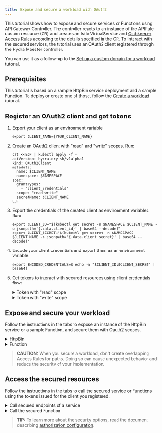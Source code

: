 ```yaml
---
title: Expose and secure a workload with OAuth2
---
```


This tutorial shows how to expose and secure services or Functions using API Gateway Controller. The controller reacts to an instance of the APIRule custom resource (CR) and creates an Istio VirtualService and [Oathkeeper Access Rules](https://www.ory.sh/docs/oathkeeper/api-access-rules) according to the details specified in the CR. To interact with the secured services, the tutorial uses an OAuth2 client registered through the Hydra Maester controller.

You can use it as a follow-up to the [Set up a custom domain for a workload](./apix-02-setup-custom-domain-for-workload.md) tutorial.

## Prerequisites

This tutorial is based on a sample HttpBin service deployment and a sample Function. To deploy or create one of those, follow the [Create a workload](./apix-01-create-workload.md) tutorial.

## Register an OAuth2 client and get tokens

1. Export your client as an environment variable:

   ```shell
   export CLIENT_NAME={YOUR_CLIENT_NAME}
   ```

2. Create an OAuth2 client with "read" and "write" scopes. Run:

   ```shell
   cat <<EOF | kubectl apply -f -
   apiVersion: hydra.ory.sh/v1alpha1
   kind: OAuth2Client
   metadata:
     name: $CLIENT_NAME
     namespace: $NAMESPACE
   spec:
     grantTypes:
       - "client_credentials"
     scope: "read write"
     secretName: $CLIENT_NAME
   EOF
   ```

3. Export the credentials of the created client as environment variables. Run:

   ```shell
   export CLIENT_ID="$(kubectl get secret -n $NAMESPACE $CLIENT_NAME -o jsonpath='{.data.client_id}' | base64 --decode)"
   export CLIENT_SECRET="$(kubectl get secret -n $NAMESPACE $CLIENT_NAME -o jsonpath='{.data.client_secret}' | base64 --decode)"
   ```

4. Encode your client credentials and export them as an environment variable:

   ```shell
   export ENCODED_CREDENTIALS=$(echo -n "$CLIENT_ID:$CLIENT_SECRET" | base64)
   ```

5. Get tokens to interact with secured resources using client credentials flow:

   <div tabs>
     <details>
     <summary>
     Token with "read" scope
     </summary>

     1. Export the following value as an environment variable:

        ```shell
        export KYMA_DOMAIN={KYMA_DOMAIN_NAME}
        ```  

     2. Get the token:

         ```shell
         curl -ik -X POST "https://oauth2.$KYMA_DOMAIN/oauth2/token" -H "Authorization: Basic $ENCODED_CREDENTIALS" -F "grant_type=client_credentials" -F "scope=read"
         ```

     3. Export the issued token as an environment variable:

         ```shell
         export ACCESS_TOKEN_READ={ISSUED_READ_TOKEN}
         ```

     </details>
     <details>
     <summary>
     Token with "write" scope
     </summary>

     1. Export the following value as an environment variable:

        ```shell
        export KYMA_DOMAIN={KYMA_DOMAIN_NAME}
        ```  

     2. Get the token:

         ```shell
         curl -ik -X POST "https://oauth2.$KYMA_DOMAIN/oauth2/token" -H "Authorization: Basic $ENCODED_CREDENTIALS" -F "grant_type=client_credentials" -F "scope=write"
         ```

     3. Export the issued token as an environment variable:

         ```shell
         export ACCESS_TOKEN_WRITE={ISSUED_WRITE_TOKEN}
         ```

      </details>
   </div>

## Expose and secure your workload

Follow the instructions in the tabs to expose an instance of the HttpBin service or a sample Function, and secure them with Oauth2 scopes.

<div tabs>

  <details>
  <summary>
  HttpBin
  </summary>

1. Export the following value as an environment variable:

   ```bash
   export DOMAIN_TO_EXPOSE_WORKLOADS={DOMAIN_NAME}
   export GATEWAY=$NAMESPACE/httpbin-gateway
   ```
   >**NOTE:** `DOMAIN_NAME` is the domain you own, for example, api.mydomain.com. If you don't want to use your custom domain, replace `DOMAIN_NAME` with a Kyma domain and `$NAMESPACE/httpbin-gateway` with Kyma's default Gateway `kyma-system/kyma-gateway`

2. Expose the service and secure it by creating an APIRule CR in your Namespace. Run:

   ```shell
   cat <<EOF | kubectl apply -f -
   apiVersion: gateway.kyma-project.io/v1beta1
   kind: APIRule
   metadata:
     name: httpbin
     namespace: $NAMESPACE
   spec:
     gateway: $GATEWAY
     host: httpbin.$DOMAIN_TO_EXPOSE_WORKLOADS
     service:
       name: httpbin
       port: 8000
     rules:
       - path: /.*
         methods: ["GET"]
         accessStrategies:
           - handler: oauth2_introspection
             config:
               required_scope: ["read"]
       - path: /post
         methods: ["POST"]
         accessStrategies:
           - handler: oauth2_introspection
             config:
               required_scope: ["write"]
   EOF
   ```

   >**NOTE:** If you are running Kyma on k3d, add `httpbin.kyma.local` to the entry with k3d IP in your system's `/etc/hosts` file.

   The exposed service requires tokens with "read" scope for `GET` requests in the entire service, and tokens with "write" scope for `POST` requests to the `/post` endpoint of the service.

  </details>

  <details>
  <summary>
  Function
  </summary>

1. Export the following value as an environment variable:

   ```bash
   export DOMAIN_TO_EXPOSE_WORKLOADS={DOMAIN_NAME}
   export GATEWAY=$NAMESPACE/httpbin-gateway 
   ```
   >**NOTE:** `DOMAIN_NAME` is the domain you own, for example, api.mydomain.com. If you don't want to use your custom domain, replace `DOMAIN_NAME` with a Kyma domain and `$NAMESPACE/httpbin-gateway` with Kyma's default Gateway `kyma-system/kyma-gateway`

2. Expose the Function and secure it by creating an APIRule CR in your Namespace. Run:

   ```shell
   cat <<EOF | kubectl apply -f -
   apiVersion: gateway.kyma-project.io/v1beta1
   kind: APIRule
   metadata:
     name: function
     namespace: $NAMESPACE
   spec:
     gateway: $GATEWAY
     host: function-example.$DOMAIN_TO_EXPOSE_WORKLOADS
     service:
       name: function
       port: 80
     rules:
       - path: /function
         methods: ["GET"]
         accessStrategies:
           - handler: oauth2_introspection
             config:
               required_scope: ["read"]
   EOF
   ```

   >**NOTE:** If you are running Kyma on k3d, add `httpbin.kyma.local` to the entry with k3d IP in your system's `/etc/hosts` file.

   The exposed Function requires all `GET` requests to have a valid token with the "read" scope.

  </details>
</div>

>**CAUTION:** When you secure a workload, don't create overlapping Access Rules for paths. Doing so can cause unexpected behavior and reduce the security of your implementation.

## Access the secured resources

Follow the instructions in the tabs to call the secured service or Functions using the tokens issued for the client you registered.

<div tabs>

  <details>
  <summary>
  Call secured endpoints of a service
  </summary>

1. Send a `GET` request with a token that has the "read" scope to the HttpBin service:

   ```shell
   curl -ik -X GET https://httpbin.$DOMAIN_TO_EXPOSE_WORKLOADS/headers -H "Authorization: Bearer $ACCESS_TOKEN_READ"
   ```

2. Send a `POST` request with a token that has the "write" scope to the HttpBin's `/post` endpoint:

   ```shell
   curl -ik -X POST https://httpbin.$DOMAIN_TO_EXPOSE_WORKLOADS/post -d "test data" -H "Authorization: bearer $ACCESS_TOKEN_WRITE"
   ```

These calls return the code `200` response. If you call the service without a token, you get the code `401` response. If you call the service or its secured endpoint with a token with the wrong scope, you get the code `403` response.

  </details>

  <details>
  <summary>
  Call the secured Function
  </summary>

Send a `GET` request with a token that has the "read" scope to the Function:

   ```shell
   curl -ik https://function-example.$DOMAIN_TO_EXPOSE_WORKLOADS/function -H "Authorization: bearer $ACCESS_TOKEN_READ"
   ```

This call returns the code `200` response. If you call the Function without a token, you get the code `401` response. If you call the Function with a token with the wrong scope, you get the code `403` response.

  </details>
</div>

> **TIP:** To learn more about the security options, read the document describing [authorization configuration](../../05-technical-reference/apix-01-config-authorizations-apigateway.md).
